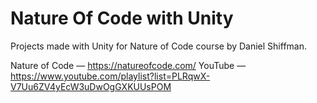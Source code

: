 # Nature Of Code with Unity

Projects made with Unity for Nature of Code course by Daniel Shiffman.

Nature of Code — https://natureofcode.com/
YouTube — https://www.youtube.com/playlist?list=PLRqwX-V7Uu6ZV4yEcW3uDwOgGXKUUsPOM
